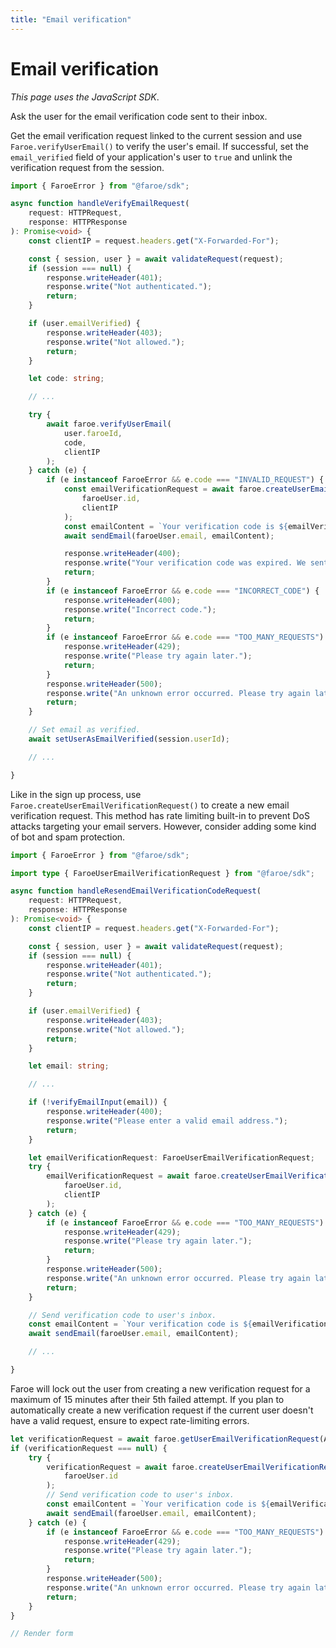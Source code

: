 ```yaml
---
title: "Email verification"
---
```


# Email verification

*This page uses the JavaScript SDK*.

Ask the user for the email verification code sent to their inbox.

Get the email verification request linked to the current session and use `Faroe.verifyUserEmail()` to verify the user's email. If successful, set the `email_verified` field of your application's user to `true` and unlink the verification request from the session.

```ts
import { FaroeError } from "@faroe/sdk";

async function handleVerifyEmailRequest(
    request: HTTPRequest,
    response: HTTPResponse
): Promise<void> {
    const clientIP = request.headers.get("X-Forwarded-For");

    const { session, user } = await validateRequest(request);
    if (session === null) {
        response.writeHeader(401);
        response.write("Not authenticated.");
        return;
    }

    if (user.emailVerified) {
        response.writeHeader(403);
        response.write("Not allowed.");
        return;
    }

    let code: string;

    // ...

    try {
        await faroe.verifyUserEmail(
            user.faroeId,
            code,
            clientIP
        );
    } catch (e) {
        if (e instanceof FaroeError && e.code === "INVALID_REQUEST") {
            const emailVerificationRequest = await faroe.createUserEmailVerificationRequest(
                faroeUser.id,
                clientIP
            );
            const emailContent = `Your verification code is ${emailVerificationRequest.code}.`;
            await sendEmail(faroeUser.email, emailContent);

            response.writeHeader(400);
            response.write("Your verification code was expired. We sent a new one to your inbox.");
            return;
        }
        if (e instanceof FaroeError && e.code === "INCORRECT_CODE") {
            response.writeHeader(400);
            response.write("Incorrect code.");
            return;
        }
        if (e instanceof FaroeError && e.code === "TOO_MANY_REQUESTS") {
            response.writeHeader(429);
            response.write("Please try again later.");
            return;
        }
        response.writeHeader(500);
        response.write("An unknown error occurred. Please try again later.");
        return;
    }

    // Set email as verified.
    await setUserAsEmailVerified(session.userId);

    // ...

}
```

Like in the sign up process, use `Faroe.createUserEmailVerificationRequest()` to create a new email verification request. This method has rate limiting built-in to prevent DoS attacks targeting your email servers. However, consider adding some kind of bot and spam protection.

```ts
import { FaroeError } from "@faroe/sdk";

import type { FaroeUserEmailVerificationRequest } from "@faroe/sdk";

async function handleResendEmailVerificationCodeRequest(
    request: HTTPRequest,
    response: HTTPResponse
): Promise<void> {
    const clientIP = request.headers.get("X-Forwarded-For");

    const { session, user } = await validateRequest(request);
    if (session === null) {
        response.writeHeader(401);
        response.write("Not authenticated.");
        return;
    }

    if (user.emailVerified) {
        response.writeHeader(403);
        response.write("Not allowed.");
        return;
    }

    let email: string;

    // ...

    if (!verifyEmailInput(email)) {
        response.writeHeader(400);
        response.write("Please enter a valid email address.");
        return;
    }

    let emailVerificationRequest: FaroeUserEmailVerificationRequest;
    try {
        emailVerificationRequest = await faroe.createUserEmailVerificationRequest(
            faroeUser.id,
            clientIP
        );
    } catch (e) {
        if (e instanceof FaroeError && e.code === "TOO_MANY_REQUESTS") {
            response.writeHeader(429);
            response.write("Please try again later.");
            return;
        }
        response.writeHeader(500);
        response.write("An unknown error occurred. Please try again later.");
        return;
    }

    // Send verification code to user's inbox.
    const emailContent = `Your verification code is ${emailVerificationRequest.code}.`;
    await sendEmail(faroeUser.email, emailContent);

    // ...

}
```

Faroe will lock out the user from creating a new verification request for a maximum of 15 minutes after their 5th failed attempt. If you plan to automatically create a new verification request if the current user doesn't have a valid request, ensure to expect rate-limiting errors.


```ts
let verificationRequest = await faroe.getUserEmailVerificationRequest(Astro.locals.user.faroeId);
if (verificationRequest === null) {
	try {
		verificationRequest = await faroe.createUserEmailVerificationRequest(
            faroeUser.id
        );
        // Send verification code to user's inbox.
        const emailContent = `Your verification code is ${emailVerificationRequest.code}.`;
        await sendEmail(faroeUser.email, emailContent);
	} catch (e) {
		if (e instanceof FaroeError && e.code === "TOO_MANY_REQUESTS") {
            response.writeHeader(429);
            response.write("Please try again later.");
            return;
		}
        response.writeHeader(500);
        response.write("An unknown error occurred. Please try again later.");
        return;
	}
}

// Render form

```